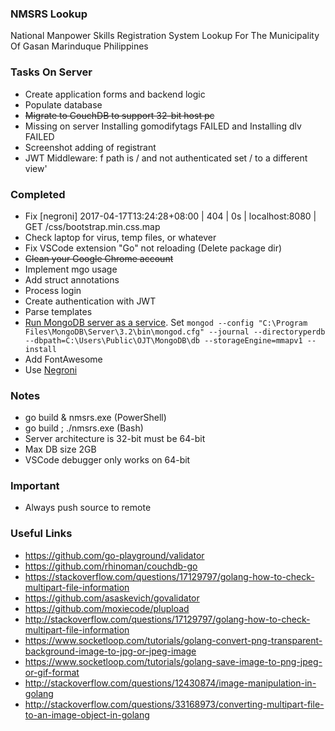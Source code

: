 ### NMSRS Lookup
National Manpower Skills Registration System Lookup For The Municipality Of Gasan Marinduque Philippines

### Tasks On Server
* Create application forms and backend logic
* Populate database
* ~~Migrate to CouchDB to support 32-bit host pc~~
* Missing on server Installing gomodifytags FAILED and Installing dlv FAILED
* Screenshot adding of registrant
* JWT Middleware: f path is / and not authenticated set / to a different view'

### Completed
* Fix [negroni] 2017-04-17T13:24:28+08:00 | 404 | 0s | localhost:8080 | GET /css/bootstrap.min.css.map
* Check laptop for virus, temp files, or whatever
* Fix VSCode extension "Go" not reloading (Delete package dir)
* ~~Clean your Google Chrome account~~
* Implement mgo usage
* Add struct annotations
* Process login
* Create authentication with JWT
* Parse templates
* [Run MongoDB server as a service](https://docs.mongodb.com/manual/tutorial/install-mongodb-on-windows/#configure-a-windows-service-for-mongodb-community-edition). Set `mongod --config "C:\Program Files\MongoDB\Server\3.2\bin\mongod.cfg" --journal --directoryperdb --dbpath=C:\Users\Public\OJT\MongoDB\db --storageEngine=mmapv1 --install`
* Add FontAwesome
* Use [Negroni](https://github.com/urfave/negroni)

### Notes
* go build & nmsrs.exe (PowerShell)
* go build ; ./nmsrs.exe (Bash)
* Server architecture is 32-bit must be 64-bit
* Max DB size 2GB
* VSCode debugger only works on 64-bit

### Important
* Always push source to remote

### Useful Links
* https://github.com/go-playground/validator
* https://github.com/rhinoman/couchdb-go
* https://stackoverflow.com/questions/17129797/golang-how-to-check-multipart-file-information
* https://github.com/asaskevich/govalidator
* https://github.com/moxiecode/plupload
* http://stackoverflow.com/questions/17129797/golang-how-to-check-multipart-file-information
* https://www.socketloop.com/tutorials/golang-convert-png-transparent-background-image-to-jpg-or-jpeg-image
* https://www.socketloop.com/tutorials/golang-save-image-to-png-jpeg-or-gif-format
* http://stackoverflow.com/questions/12430874/image-manipulation-in-golang
* http://stackoverflow.com/questions/33168973/converting-multipart-file-to-an-image-object-in-golang
